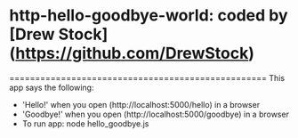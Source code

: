 # http-hello-goodbye-world: coded by [Drew Stock] (https://github.com/DrewStock)
==================================================
This app says the following:
* 'Hello!' when you open (http://localhost:5000/hello) in a browser
* 'Goodbye!' when you open (http://localhost:5000/goodbye) in a browser
* To run app: node hello_goodbye.js
